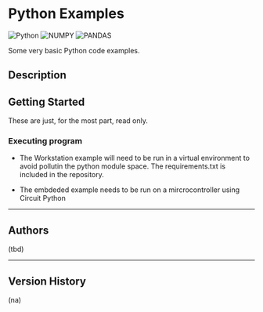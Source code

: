# Python Examples

![Python](https://img.shields.io/badge/Python-3776AB?style=for-the-badge&logo=python&logoColor=white)
![NUMPY](https://img.shields.io/badge/Numpy-777BB4?style=for-the-badge&logo=numpy&logoColor=white)
![PANDAS](https://img.shields.io/badge/Pandas-2C2D72?style=for-the-badge&logo=pandas&logoColor=white)


Some very basic Python code examples. 

## Description

## Getting Started

These are just, for the most part, read only.


### Executing program

* The Workstation example will need to be run in a virtual environment to avoid pollutin the python module space. The requirements.txt is included in the repository.

* The embdeded example needs to be run on a mircrocontroller using Circuit Python

---
## Authors
(tbd)

---
## Version History
(na)

